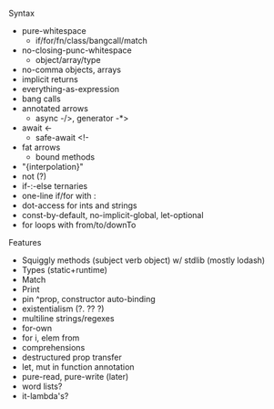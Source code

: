 
Syntax
- pure-whitespace
    - if/for/fn/class/bangcall/match
- no-closing-punc-whitespace
    - object/array/type
- no-comma objects, arrays
- implicit returns
- everything-as-expression
- bang calls
- annotated arrows
    - async -/>, generator -*>
- await <-
    - safe-await <!-
- fat arrows
    - bound methods
- "{interpolation}"
- not (?)
- if-:-else ternaries
- one-line if/for with :
- dot-access for ints and strings
- const-by-default, no-implicit-global, let-optional
- for loops with from/to/downTo


Features
- Squiggly methods (subject verb object) w/ stdlib (mostly lodash)
- Types (static+runtime)
- Match
- Print
- pin ^prop, constructor auto-binding
- existentialism (?. ?? ?)
- multiline strings/regexes
- for-own
- for i, elem from
- comprehensions
- destructured prop transfer
- let, mut in function annotation
- pure-read, pure-write (later)
- word lists?
- it-lambda's?
